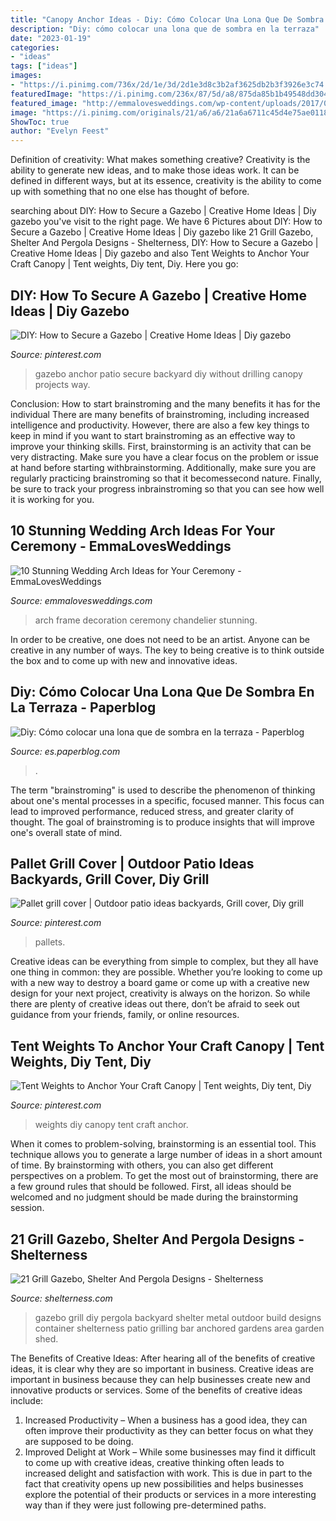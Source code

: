 ```yaml
---
title: "Canopy Anchor Ideas - Diy: Cómo Colocar Una Lona Que De Sombra En La Terraza"
description: "Diy: cómo colocar una lona que de sombra en la terraza"
date: "2023-01-19"
categories:
- "ideas"
tags: ["ideas"]
images:
- "https://i.pinimg.com/736x/2d/1e/3d/2d1e3d8c3b2af3625db2b3f3926e3c74.jpg"
featuredImage: "https://i.pinimg.com/236x/87/5d/a8/875da85b1b49548dd3046c10c4b38436.jpg"
featured_image: "http://emmalovesweddings.com/wp-content/uploads/2017/08/vintage-frame-and-chandelier-wedding-arch-decoration-ideas.jpg"
image: "https://i.pinimg.com/originals/21/a6/a6/21a6a6711c45d4e75ae0118c429ff8cb.jpg"
ShowToc: true
author: "Evelyn Feest"
---
```



Definition of creativity: What makes something creative?
Creativity is the ability to generate new ideas, and to make those ideas work. It can be defined in different ways, but at its essence, creativity is the ability to come up with something that no one else has thought of before.

	

		
searching about DIY: How to Secure a Gazebo | Creative Home Ideas | Diy gazebo you've visit to the right page. We have 6 Pictures about DIY: How to Secure a Gazebo | Creative Home Ideas | Diy gazebo like 21 Grill Gazebo, Shelter And Pergola Designs - Shelterness, DIY: How to Secure a Gazebo | Creative Home Ideas | Diy gazebo and also Tent Weights to Anchor Your Craft Canopy | Tent weights, Diy tent, Diy. Here you go:
		
    
## DIY: How To Secure A Gazebo | Creative Home Ideas | Diy Gazebo

<img loading=lazy src="https://i.pinimg.com/236x/87/5d/a8/875da85b1b49548dd3046c10c4b38436.jpg" onerror="this.onerror=null;this.src='https://tse2.mm.bing.net/th?id=OIP.tXAwmTFVfXohLKHMqXRdsAAAAA&amp;pid=15.1';" alt="DIY: How to Secure a Gazebo | Creative Home Ideas | Diy gazebo">

_Source: pinterest.com_

>gazebo anchor patio secure backyard diy without drilling canopy projects way. 

	

Conclusion: How to start brainstroming and the many benefits it has for the individual
There are many benefits of brainstroming, including increased intelligence and productivity. However, there are also a few key things to keep in mind if you want to start brainstroming as an effective way to improve your thinking skills. First, brainstorming is an activity that can be very distracting. Make sure you have a clear focus on the problem or issue at hand before starting withbrainstorming. Additionally, make sure you are regularly practicing brainstroming so that it becomessecond nature. Finally, be sure to track your progress inbrainstroming so that you can see how well it is working for you.

    
## 10 Stunning Wedding Arch Ideas For Your Ceremony - EmmaLovesWeddings

<img loading=lazy src="http://emmalovesweddings.com/wp-content/uploads/2017/08/vintage-frame-and-chandelier-wedding-arch-decoration-ideas.jpg" onerror="this.onerror=null;this.src='https://tse1.mm.bing.net/th?id=OIP.jDTeGR3ytQ-6H9ypYfz2zgHaLH&amp;pid=15.1';" alt="10 Stunning Wedding Arch Ideas for Your Ceremony - EmmaLovesWeddings">

_Source: emmalovesweddings.com_

>arch frame decoration ceremony chandelier stunning. 

	

In order to be creative, one does not need to be an artist. Anyone can be creative in any number of ways. The key to being creative is to think outside the box and to come up with new and innovative ideas.

    
## Diy: Cómo Colocar Una Lona Que De Sombra En La Terraza - Paperblog

<img loading=lazy src="http://m1.paperblog.com/i/62/622953/diy-como-colocar-una-lona-que-sombra-terraza-L-jYWiHw.jpeg" onerror="this.onerror=null;this.src='https://tse1.mm.bing.net/th?id=OIP._lPUqdygOE_DP1VWyDBcOwHaE8&amp;pid=15.1';" alt="Diy: Cómo colocar una lona que de sombra en la terraza - Paperblog">

_Source: es.paperblog.com_

>. 

	

The term "brainstroming" is used to describe the phenomenon of thinking about one's mental processes in a specific, focused manner. This focus can lead to improved performance, reduced stress, and greater clarity of thought. The goal of brainstroming is to produce insights that will improve one's overall state of mind.

    
## Pallet Grill Cover | Outdoor Patio Ideas Backyards, Grill Cover, Diy Grill

<img loading=lazy src="https://i.pinimg.com/originals/21/a6/a6/21a6a6711c45d4e75ae0118c429ff8cb.jpg" onerror="this.onerror=null;this.src='https://tse2.mm.bing.net/th?id=OIP.7bA4XZ5z01o_SWG5eYjDqAAAAA&amp;pid=15.1';" alt="Pallet grill cover | Outdoor patio ideas backyards, Grill cover, Diy grill">

_Source: pinterest.com_

>pallets. 

	

Creative ideas can be everything from simple to complex, but they all have one thing in common: they are possible. Whether you’re looking to come up with a new way to destroy a board game or come up with a creative new design for your next project, creativity is always on the horizon. So while there are plenty of creative ideas out there, don’t be afraid to seek out guidance from your friends, family, or online resources.

    
## Tent Weights To Anchor Your Craft Canopy | Tent Weights, Diy Tent, Diy

<img loading=lazy src="https://i.pinimg.com/736x/2d/1e/3d/2d1e3d8c3b2af3625db2b3f3926e3c74.jpg" onerror="this.onerror=null;this.src='https://tse1.mm.bing.net/th?id=OIP.I3ACjoknEU-5XGHPNa4GowHaLH&amp;pid=15.1';" alt="Tent Weights to Anchor Your Craft Canopy | Tent weights, Diy tent, Diy">

_Source: pinterest.com_

>weights diy canopy tent craft anchor. 

	

When it comes to problem-solving, brainstorming is an essential tool. This technique allows you to generate a large number of ideas in a short amount of time. By brainstorming with others, you can also get different perspectives on a problem. To get the most out of brainstorming, there are a few ground rules that should be followed. First, all ideas should be welcomed and no judgment should be made during the brainstorming session.

    
## 21 Grill Gazebo, Shelter And Pergola Designs - Shelterness

<img loading=lazy src="https://i.shelterness.com/2016/08/04-metal-grill-gazebo-anchored-by-container-gardens.jpg" onerror="this.onerror=null;this.src='https://tse2.mm.bing.net/th?id=OIP.VWeZcNIol8MbkFHqklmc_AHaFj&amp;pid=15.1';" alt="21 Grill Gazebo, Shelter And Pergola Designs - Shelterness">

_Source: shelterness.com_

>gazebo grill diy pergola backyard shelter metal outdoor build designs container shelterness patio grilling bar anchored gardens area garden shed. 

	

The Benefits of Creative Ideas: After hearing all of the benefits of creative ideas, it is clear why they are so important in business.
Creative ideas are important in business because they can help businesses create new and innovative products or services. Some of the benefits of creative ideas include: 
1. Increased Productivity – When a business has a good idea, they can often improve their productivity as they can better focus on what they are supposed to be doing. 
2. Improved Delight at Work – While some businesses may find it difficult to come up with creative ideas, creative thinking often leads to increased delight and satisfaction with work. This is due in part to the fact that creativity opens up new possibilities and helps businesses explore the potential of their products or services in a more interesting way than if they were just following pre-determined paths. 

